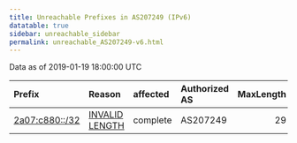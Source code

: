```yaml
---
title: Unreachable Prefixes in AS207249 (IPv6)
datatable: true
sidebar: unreachable_sidebar
permalink: unreachable_AS207249-v6.html
---
```


Data as of 2019-01-19 18:00:00 UTC


<div class="datatable-begin"></div>

| Prefix                                                 | Reason                                                                                                    | affected   | Authorized AS   |   MaxLength | Anchor                                         |   unreachable /48s |
|:-------------------------------------------------------|:----------------------------------------------------------------------------------------------------------|:-----------|:----------------|------------:|:-----------------------------------------------|-------------------:|
| [2a07:c880::/32](https://stat.ripe.net/2a07:c880::/32) | [INVALID LENGTH](https://rpki-validator.ripe.net/announcement-preview?asn=AS207249&prefix=2a07:c880::/32) | complete   | AS207249        |          29 | [RIPE](unreachable_RIPE_NCC_RPKI_Root-v6.html) |              65536 |

<div class="datatable-end"></div>
